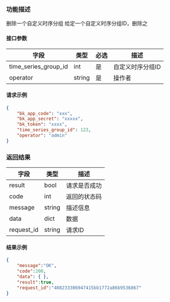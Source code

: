 

### 功能描述

删除一个自定义时序分组
给定一个自定义时序分组ID，删除之


#### 接口参数

| 字段           | 类型   | 必选 | 描述        |
| -------------- | ------ | ---- | ----------- |
| time_series_group_id  | int | 是   | 自定义时序分组ID |
| operator  | string | 是   | 操作者 |

#### 请求示例

```json
{
    "bk_app_code": "xxx",
  	"bk_app_secret": "xxxxx",
  	"bk_token": "xxxx",
	"time_series_group_id": 123,
	"operator": "admin"
}
```

### 返回结果

| 字段       | 类型   | 描述         |
| ---------- | ------ | ------------ |
| result     | bool   | 请求是否成功 |
| code       | int    | 返回的状态码 |
| message    | string | 描述信息     |
| data       | dict   | 数据         |
| request_id | string | 请求ID       |

#### 结果示例

```json
{
    "message":"OK",
    "code":200,
    "data": { },
    "result":true,
    "request_id":"408233306947415bb1772a86b9536867"
}
```
